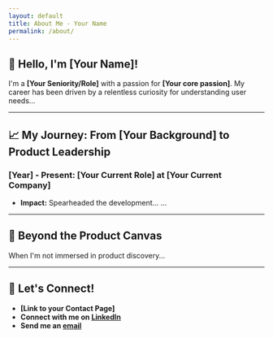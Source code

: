 ```yaml
---
layout: default
title: About Me - Your Name
permalink: /about/
---
```


## 👋 Hello, I'm [Your Name]!

I'm a **[Your Seniority/Role]** with a passion for **[Your core passion]**. My career has been driven by a relentless curiosity for understanding user needs...

---

## 📈 My Journey: From [Your Background] to Product Leadership

### **[Year] - Present: [Your Current Role] at [Your Current Company]**
* **Impact:** Spearheaded the development...
...

---

## 🚀 Beyond the Product Canvas

When I'm not immersed in product discovery...

---

## 🤝 Let's Connect!

* **[Link to your Contact Page]**
* **Connect with me on [LinkedIn](https://www.linkedin.com/in/yourlinkedinprofile)**
* **Send me an [email](mailto:your.email@example.com)**
